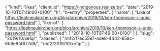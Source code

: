 {
  "kind": "likes",
  "client_id": "https://indigenous.realize.be",
  "date": "2019-10-10T07:49:00+0100",
  "h": "h-entry",
  "properties": {
    "name": [
      "Like of https://leahneukirchen.org/blog/archive/2019/10/ken-thompson-s-unix-password.html"
    ],
    "like-of": [
      "https://leahneukirchen.org/blog/archive/2019/10/ken-thompson-s-unix-password.html"
    ],
    "published": [
      "2019-10-10T07:49:00+0100"
    ]
  },
  "slug": "2019/10/xe1qr",
  "aliases": [
    "/mf2/f7ec5597-ade8-4442-958c-6b9e9f4677d9/",
    "/mf2/2019/10/xe1qr"
  ]
}
